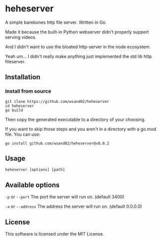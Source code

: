 # heheserver

A simple barebones http file server. Written in Go.

Made it because the built-in Python webserver didn't properly support serving videos.

And I didn't want to use the bloated http-server in the node ecosystem.

Yeah um... I didn't really make anything just implemented the std lib http fileserver.

## Installation

### Install from source

```
git clone https://github.com/wsand02/heheserver
cd heheserver
go build
```

Then copy the generated executable to a directory of your choosing.

If you want to skip those steps and you aren't in a directory with a go.mod file. You can use:

```
go install github.com/wsand02/heheserver@v0.0.2
```

## Usage

```
heheserver [options] [path]
```

## Available options

`-p` or `--port` The port the server will run on. (default 3400)

`-a` or `--address` The address the server will run on. (default 0.0.0.0)

## License

This software is licensed under the MIT License.